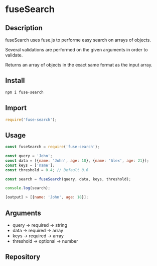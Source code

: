 # fuseSearch

## Description

fuseSearch uses fuse.js to performe easy search on arrays of objects.

Several validations are performed on the given arguments in order to validate.

Returns an array of objects in the exact same format as the input array.

## Install 

```Javascript
npm i fuse-search
```

## Import

```Javascript
require('fuse-search');
```

## Usage 

```Javascript
const fuseSearch = require('fuse-search');

const query = 'John';
const data = [{name: 'John', age: 18}, {name: 'Alex', age: 21}];
const keys = ['name'];
const threshold = 0.4; // Default 0.6

const search = fuseSearch(query, data, keys, threshold);

console.log(search);

[output] > [{name: 'John', age: 18}];
```

## Arguments 

- query -> required -> string
- data -> required -> array
- keys -> required -> array 
- threshold -> optional -> number

## Repository

[](https://github.com/GkChris/fuse-search.git)
